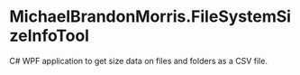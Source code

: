 # MichaelBrandonMorris.FileSystemSizeInfoTool
C# WPF application to get size data on files and folders as a CSV file.
